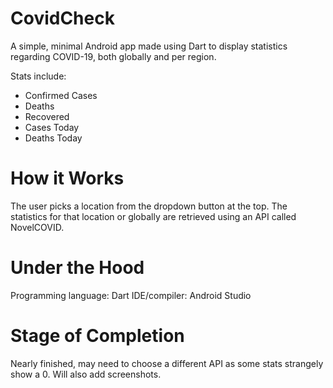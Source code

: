 # CovidCheck

A simple, minimal Android app made using Dart to display statistics regarding COVID-19, both globally and per region.

Stats include: 

- Confirmed Cases
- Deaths
- Recovered 
- Cases Today
- Deaths Today

# How it Works

The user picks a location from the dropdown button at the top. The statistics for that location or globally are retrieved using an API called NovelCOVID. 

# Under the Hood

Programming language: Dart 
IDE/compiler: Android Studio

# Stage of Completion

Nearly finished, may need to choose a different API as some stats strangely show a 0. Will also add screenshots.
